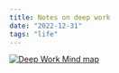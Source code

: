 ```yaml
---
title: Notes on deep work
date: "2022-12-31"
tags: "life"
---
```


[![Deep Work Mind map](/assets/posts/2022-12-31-notes-on-deep-work/deep_work.jpg)](/assets/posts/2022-12-31-notes-on-deep-work/deep_work.jpg)
